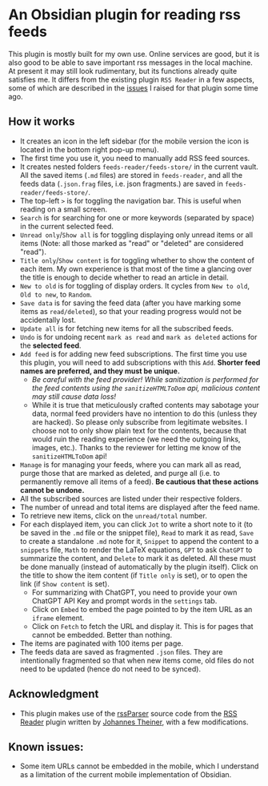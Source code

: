 # An Obsidian plugin for reading rss feeds

This plugin is mostly built for my own use.  Online services are good, but it is also good to be able to save important rss messages in the local machine.  At present it may still look rudimentary, but its functions already quite satisfies me.  It differs from the existing plugin `RSS Reader` in a few aspects, some of which are described in the [issues](https://github.com/joethei/obsidian-rss/issues/112) I raised for that plugin some time ago.

## How it works

- It creates an icon in the left sidebar (for the mobile version the icon is located in the bottom right pop-up menu).
- The first time you use it, you need to manually add RSS feed sources.
- It creates nested folders `feeds-reader/feeds-store/` in the current vault.  All the saved items (`.md` files) are stored in `feeds-reader`, and all the feeds data (`.json.frag` files, i.e. json fragments.) are saved in `feeds-reader/feeds-store/`.
- The top-left `>` is for toggling the navigation bar.  This is useful when reading on a small screen.
- `Search` is for searching for one or more keywords (separated by space) in the current selected feed.
- `Unread only`/`Show all` is for toggling displaying only unread items or all items (Note: all those marked as "read" or "deleted" are considered "read").
- `Title only`/`Show content` is for toggling whether to show the content of each item.  My own experience is that most of the time a glancing over the title is enough to decide whether to read an article in detail.
- `New to old` is for toggling of display orders.  It cycles from `New to old`, `Old to new`, to `Random`.
- `Save data` is for saving the feed data (after you have marking some items as `read/deleted`), so that your reading progress would not be accidentally lost.
- `Update all` is for fetching new items for all the subscribed feeds.
- `Undo` is for undoing recent `mark as read` and `mark as deleted` actions for the **selected feed**.
- `Add feed` is for adding new feed subscriptions.  The first time you use this plugin, you will need to add subscriptions with this `Add`.  **Shorter feed names are preferred, and they must be unique.**
   - *Be careful with the feed provider!  While sanitization is performed for the feed contents using the `sanitizeHTMLToDom` api, malicious content may still cause data loss!*
   - While it is true that meticulously crafted contents may sabotage your data, normal feed providers have no intention to do this (unless they are hacked).  So please only subscribe from legitimate websites.  I choose not to only show plain text for the contents, because that would ruin the reading experience (we need the outgoing links, images, etc.).  Thanks to the reviewer for letting me know of the `sanitizeHTMLToDom` api!
- `Manage` is for managing your feeds, where you can mark all as read, purge those that are marked as deleted, and purge all (i.e. to permanently remove all items of a feed).  **Be cautious that these actions cannot be undone.**
- All the subscribed sources are listed under their respective folders.
- The number of unread and total items are displayed after the feed name.
- To retrieve new items, click on the `unread/total` number.
- For each displayed item, you can click `Jot` to write a short note to it (to be saved in the `.md` file or the snippet file), `Read` to mark it as read, `Save` to create a standalone `.md` note for it, `Snippet` to append the content to a `snippets` file, `Math` to render the LaTeX equations, `GPT` to ask `ChatGPT` to summarize the content, and `Delete` to mark it as deleted.  All these must be done manually (instead of automatically by the plugin itself).  Click on the title to show the item content (if `Title only` is set), or to open the link (if `Show content` is set).
  - For summarizing with ChatGPT, you need to provide your own ChatGPT API Key and prompt words in the `settings` tab.
  - Click on `Embed` to embed the page pointed to by the item URL as an `iframe` element.
  - Click on `Fetch` to fetch the URL and display it.  This is for pages that cannot be embedded.  Better than nothing.
- The items are paginated with 100 items per page.
- The feeds data are saved as fragmented `.json` files.  They are intentionally fragmented so that when new items come, old files do not need to be updated (hence do not need to be synced).

## Acknowledgment
- This plugin makes use of the [rssParser](https://github.com/joethei/obsidian-rss/blob/master/src/parser/rssParser.ts) source code from the [RSS Reader](https://github.com/joethei/obsidian-rss) plugin written by [Johannes Theiner](https://github.com/joethei), with a few modifications.

## Known issues:

- Some item URLs cannot be embedded in the mobile, which I understand as a limitation of the current mobile implementation of Obsidian.
